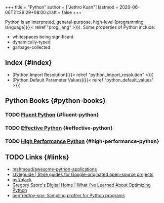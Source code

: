 +++
title = "Python"
author = ["Jethro Kuan"]
lastmod = 2020-06-06T21:29:29+08:00
draft = false
+++

Python is an interpreted, general-purpose, high-level [programming
language]({{< relref "prog_lang" >}}). Some properties of Python include:

- whitespaces being significant
- dynamically-typed
- garbage-collected

## Index {#index}

- [Python Import Resolution]({{< relref "python_import_resolution" >}})
- [Python Default Parameter Values]({{< relref "python_default_values" >}})

## Python Books {#python-books}

### <span class="org-todo todo TODO">TODO</span> [Fluent Python](https://www.goodreads.com/book/show/22800567-fluent-python?ac=1&from%5Fsearch=true&qid=Fo3rzgCJBZ&rank=1) {#fluent-python}

### <span class="org-todo todo TODO">TODO</span> [Effective Python](https://www.goodreads.com/book/show/23020812-effective-python) {#effective-python}

### <span class="org-todo todo TODO">TODO</span> [High Performance Python](https://www.goodreads.com/book/show/17802644-high-performance-python?ac=1&from%5Fsearch=true&qid=IniMBn35h2&rank=1) {#high-performance-python}

## <span class="org-todo todo TODO">TODO</span> Links {#links}

- [mahmoud/awesome-python-applications](https://github.com/mahmoud/awesome-python-applications)
- [styleguide | Style guides for Google-originated open-source projects](https://google.github.io/styleguide/pyguide.html)
- [psf/black](https://github.com/psf/black)
- [Gregory Szorc's Digital Home | What I've Learned About Optimizing Python](https://gregoryszorc.com/blog/2019/01/10/what-i've-learned-about-optimizing-python/)
- [benfred/py-spy: Sampling profiler for Python programs](https://github.com/benfred/py-spy)
